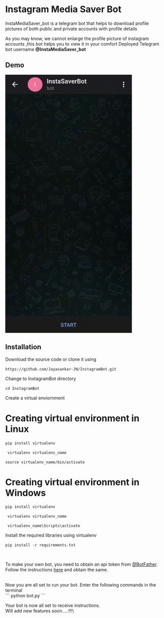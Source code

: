 
# Instagram Media Saver Bot
InstaMediaSaver_bot is a telegram bot that helps to download profile pictures of both public and private accounts with profile details 

As you may know, we cannot enlarge  the profile picture of instagram accounts ,this bot helps you  to view  it in your comfort
Deployed Telegram bot username **@InstaMediaSaver_bot**

## Demo
![Demo gif](./demo.gif)


## Installation
Download the source code or clone it using <br>
```
https://github.com/Jayasankar-JN/InstagramBot.git
```

Change to InstagramBot directory<br>
```
cd InstagramBot
```

Create a virtual enviornment <br>
# Creating virtual environment in Linux
```
pip install virtualenv
```
```
 virtualenv virtualenv_name
```
```
source virtualenv_name/bin/activate
```
# Creating virtual environment in  Windows
```
pip install virtualenv
```
```
 virtualenv virtualenv_name
```
```
 virtualenv_name\Scripts\activate
 ```
 Install the required libraries using virtualenv<br>
 ```
 pip install -r requirements.txt
 ```

<br>

To make your own bot, you need to obtain an api token from [@BotFather](https://telegram.me/BotFather). Follow the instructions [here](https://core.telegram.org/bots#6-botfather) and obtain the same.



<br>
Now you are all set to run your bot. Enter the following commands in the terminal

<br>
```
python bot.py
```

Your bot is now all set to receive instructions.<br>
Will add new features soon.....!!!\

